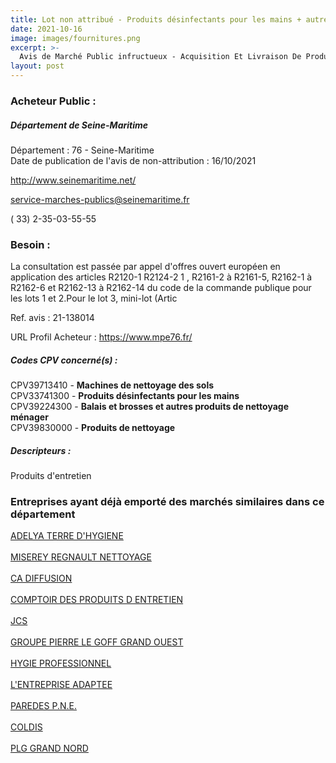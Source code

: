 ```yaml
---
title: Lot non attribué - Produits désinfectants pour les mains + autres fournitures
date: 2021-10-16
image: images/fournitures.png
excerpt: >-
  Avis de Marché Public infructueux - Acquisition Et Livraison De Produits Et Materiel D'Entretien Et D'Hygiene Pour Le Departement De La Seine-Maritime
layout: post
---
```


### Acheteur Public :
##### Département de Seine-Maritime
Département : 76 - Seine-Maritime<br/>
Date de publication de l'avis de non-attribution : 16/10/2021


http://www.seinemaritime.net/

service-marches-publics@seinemaritime.fr

( 33) 2-35-03-55-55
### Besoin :

La consultation est passée par appel d'offres ouvert européen en application des articles R2120-1 R2124-2 1 , R2161-2 à R2161-5, R2162-1 à R2162-6 et R2162-13 à R2162-14 du code de la commande publique pour les lots 1 et 2.Pour le lot 3, mini-lot (Artic

Ref. avis : 21-138014

URL Profil Acheteur : https://www.mpe76.fr/

##### Codes CPV concerné(s) :
CPV39713410 - **Machines de nettoyage des sols** <br/>
CPV33741300 - **Produits désinfectants pour les mains** <br/>
CPV39224300 - **Balais et brosses et autres produits de nettoyage ménager** <br/>
CPV39830000 - **Produits de nettoyage** <br/>

##### Descripteurs :
Produits d'entretien <br/>

### Entreprises ayant déjà emporté des marchés similaires dans ce département
<a href="/entreprise-550/siren-348214404">ADELYA TERRE D'HYGIENE</a><br/><br/>
<a href="/entreprise-551/siren-377981600">MISEREY REGNAULT NETTOYAGE</a><br/><br/>
<a href="/entreprise-552/siren-384919999">CA DIFFUSION</a><br/><br/>
<a href="/entreprise-553/siren-389564634">COMPTOIR DES PRODUITS D ENTRETIEN</a><br/><br/>
<a href="/entreprise-554/siren-392598512">JCS</a><br/><br/>
<a href="/entreprise-561/siren-440303550">GROUPE PIERRE LE GOFF GRAND OUEST</a><br/><br/>
<a href="/entreprise-568/siren-505389866">HYGIE PROFESSIONNEL</a><br/><br/>
<a href="/entreprise-569/siren-510246580">L'ENTREPRISE ADAPTEE</a><br/><br/>
<a href="/entreprise-573/siren-702014101">PAREDES P.N.E.</a><br/><br/>
<a href="/entreprise-573/siren-722620549">COLDIS</a><br/><br/>
<a href="/entreprise-573/siren-728206137">PLG GRAND NORD</a><br/><br/>
